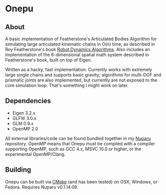 Onepu
=====

About
-----

A basic implementation of Featherstone's Articulated Bodies Algorithm for simulating large articulated kinematic chains in O(n) time, as described in Roy Featherstone's book [Robot Dynamics Algorithms](http://books.google.com/books/about/Robot_Dynamics_Algorithms.html?id=c6yz7f_jpqsC). Also includes an implementation of the 6-dimensional spatial math system described in Featherstone's book, built on top of Eigen.

Written as a hacky, fast implementation. Currently works with extremely large single chains and supports basic gravity; algorithms for multi-DOF and prismatic joints are also implemented, but currently are not exposed to the core simulation loop. That's something I might work on later.

Dependencies
------------

* Eigen 3.2.x
* GLFW 3.0.x
* GLM 0.9.x
* OpenMP 2.0 

All external libraries/code can be found bundled together in my [Nuparu](https://github.com/betajippity/Nuparu) repository. OpenMP means that Onepu must be compiled with a compiler supporting OpenMP, such as GCC 4.x, MSVC 10.0 or higher, or the experimental OpenMP/Clang.

Building
--------

Onepu can be built via [CMake](http://www.cmake.org/) (and has been tested) on OSX, Windows, or Fedora. Requires Nuparu v0.1.14.09. 

